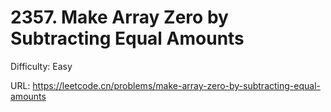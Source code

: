 # 2357. Make Array Zero by Subtracting Equal Amounts

Difficulty: Easy

URL: https://leetcode.cn/problems/make-array-zero-by-subtracting-equal-amounts

